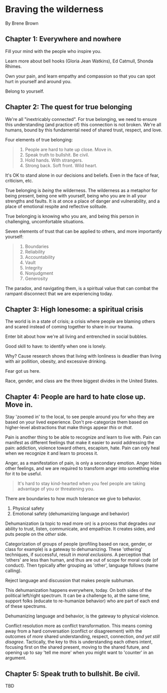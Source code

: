# Braving the wilderness
By Brene Brown

## Chapter 1: Everywhere and nowhere
Fill your mind with the people who inspire you.

Learn more about bell hooks (Gloria Jean Watkins), Ed Catmull, Shonda Rhimes.

Own your pain, and learn empathy and compassion so that you can spot hurt in yourself and around you.

Belong to yourself.

## Chapter 2: The quest for true belonging
We're all "inextricably connected". For true belonging, we need to ensure this understanding (and practice of) this connection is not broken. We're all humans, bound by this fundamental need of shared trust, respect, and love.

Four elements of true belonging:
> 1. People are hard to hate up close. Move in.
> 2. Speak truth to bullshit. Be civil.
> 3. Hold hands. With strangers.
> 4. Strong back. Soft front. Wild heart.

It's OK to stand alone in our decisions and beliefs. Even in the face of fear, criticism, etc.

True belonging is _being_ the wilderness. The wilderness as a metaphor for being present, being one with yourself, being who you are in all your strengths and faults. It is at once a place of danger and vulnerability, and a place of emotional respite and reflective solitude.

True belonging is knowing who you are, and being this person in challenging, uncomfortable situations.

Seven elements of trust that can be applied to others, and more importantly yourself:
> 1. Boundaries
> 2. Reliability
> 3. Accountability
> 4. Vault
> 5. Integrity
> 6. Nonjudgment
> 7. Generosity

The paradox, and navigating them, is a spiritual value that can combat the rampant disconnect that we are experiencing today.

## Chapter 3: High lonesome: a spiritual crisis
The world is in a state of crisis; a crisis where people are blaming others and scared instead of coming together to share in our trauma.

Enter bit about how we're all living and entrenched in social bubbles.

Good skill to have: to identify when one is lonely.

Why? Cause research shows that living with lonliness is deadlier than living with air pollition, obesity, and excessive drinking.

Fear got us here.

Race, gender, and class are the three biggest divides in the United States.

## Chapter 4: People are hard to hate close up. Move in.
Stay 'zoomed in' to the local, to see people around you for who they are based on your lived experience. Don't pre-categorize them based on higher-level abstractions that make things appear _this_ or _that_.

Pain is another thing to be able to recognize and learn to live with. Pain can manifest as different feelings that make it easier to avoid addressing the pain: addiction, violence toward others, escapism, hate. Pain can only heal when we recognize it and learn to process it.

Anger, as a manifestation of pain, is only a secondary emotion. Anger hides other feelings, and we are required to transform anger into something else for it to be useful.

> It's hard to stay kind-hearted when you feel people are taking advantage of you or threatening you.

There are boundaries to how much tolerance we give to behavior.

1. Physical safety
2. Emotional safety (dehumanizing language and behavior)

Dehumanization (a topic to read more on) is a process that degrades our ability to trust, listen, communicate, and empathize. It creates sides, and puts people on the _other_ side.

Categorization of groups of people (profiling based on race, gender, or class for example) is a gateway to dehumanizing. These 'othering' techniques, if successful, result in _moral exclusions_. A perception that 'others' are less than human, and thus are out of scope for moral code (of conduct). Then typically after grouping as 'other', language  follows (name calling).

Reject language and discussion that makes people subhuman.

This dehumanization happens everywhere, today. On both sides of the political left/right spectrum. It can be a challenge to, at the same time, support folks (educate to re-humanize behavior) who are part of each end of these spectrums.

Dehumanizing language and behavior, is the gateway to physical violence.

Conflict resolution more as conflict transformation. This means coming away from a hard conversation (conflict or disagreement) with the outcomes of _more_ shared understanding, respect, connection, _and yet still disagree_. Tactically, the key to this is understanding each others intent, focusing first on the shared present, moving to the shared future, and opening up to say 'tell me more' when you might want to 'counter' in an argument.

## Chapter 5: Speak truth to bullshit. Be civil.
TBD
